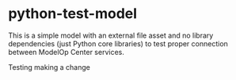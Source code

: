 # python-test-model

This is a simple model with an external file asset and no library dependencies
(just Python core libraries) to test proper connection between ModelOp Center services.

Testing making a change

